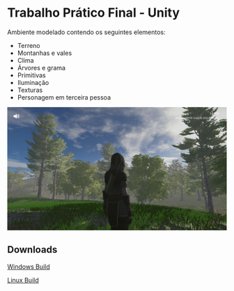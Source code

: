# Trabalho Prático Final - Unity

Ambiente modelado contendo os seguintes elementos:

* Terreno
* Montanhas e vales
* Clima
* Árvores e grama
* Primitivas
* Iluminação
* Texturas
* Personagem em terceira pessoa

![Captura](https://github.com/Durfan/ufsj-cg-tp/blob/main/Docs/captura.png)

## Downloads

[Windows Build](https://drive.google.com/file/d/1htJ6mY57XKAS4FhNSEF4rRNTwD-RkPIR/view?usp=sharing)

[Linux Build](https://drive.google.com/file/d/1enIne7uRav0LFwLSYdc5j-3GZ91UTOD-/view?usp=sharing)
